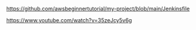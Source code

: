 https://github.com/awsbeginnertutorial/my-project/blob/main/Jenkinsfile

https://www.youtube.com/watch?v=35zeJcy5v6g
